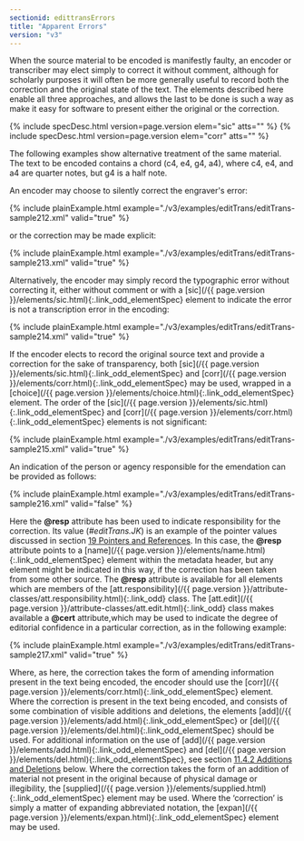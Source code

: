 ```yaml
---
sectionid: edittransErrors
title: "Apparent Errors"
version: "v3"
---
```




When the source material to be encoded is manifestly faulty, an encoder or transcriber
may
elect simply to correct it without comment, although for scholarly purposes it will
often be
more generally useful to record both the correction and the original state of the
text. The
elements described here enable all three approaches, and allows the last to be done
is such a
way as make it easy for software to present either the original or the correction.



{% include specDesc.html version=page.version elem="sic" atts="" %}
{% include specDesc.html version=page.version elem="corr" atts="" %}



The following examples show alternative treatment of the same material. The text to
be
encoded contains a chord (c4, e4, g4, a4), where c4, e4, and a4 are quarter notes,
but g4 is a
half note.

An encoder may choose to silently correct the engraver's error:

{% include plainExample.html example="./v3/examples/editTrans/editTrans-sample212.xml" valid="true" %}


or the correction may be made explicit:

{% include plainExample.html example="./v3/examples/editTrans/editTrans-sample213.xml" valid="true" %}


Alternatively, the encoder may simply record the typographic error without correcting
it,
either without comment or with a [sic](/{{ page.version }}/elements/sic.html){:.link_odd_elementSpec} element to indicate the error is
not a transcription error in the encoding:

{% include plainExample.html example="./v3/examples/editTrans/editTrans-sample214.xml" valid="true" %}


If the encoder elects to record the original source text and provide a correction
for the
sake of transparency, both [sic](/{{ page.version }}/elements/sic.html){:.link_odd_elementSpec} and [corr](/{{ page.version }}/elements/corr.html){:.link_odd_elementSpec} may be
used, wrapped in a [choice](/{{ page.version }}/elements/choice.html){:.link_odd_elementSpec} element. The order of the [sic](/{{ page.version }}/elements/sic.html){:.link_odd_elementSpec} and [corr](/{{ page.version }}/elements/corr.html){:.link_odd_elementSpec} elements is not significant:

{% include plainExample.html example="./v3/examples/editTrans/editTrans-sample215.xml" valid="true" %}


An indication of the person or agency responsible for the emendation can be provided
as
follows:

{% include plainExample.html example="./v3/examples/editTrans/editTrans-sample216.xml" valid="false" %}


Here the **@resp** attribute has been used to indicate responsibility for the
correction. Its value (*#editTrans.JK*) is an example of the pointer
values discussed in section <a class="link_ptr" title="Pointers and References" href="/{{ page.version }}/guidelines/ptrRef.html">19 Pointers and References</a>. In this case, the **@resp**
attribute points to a [name](/{{ page.version }}/elements/name.html){:.link_odd_elementSpec} element within the metadata header, but any
element might be indicated in this way, if the correction has been taken from some
other
source. The **@resp** attribute is available for all elements which are members of the
[att.responsibility](/{{ page.version }}/attribute-classes/att.responsibility.html){:.link_odd} class. The [att.edit](/{{ page.version }}/attribute-classes/att.edit.html){:.link_odd} class makes available a **@cert** attribute,which may be used to
indicate the degree of editorial confidence in a particular correction, as in the
following
example:

{% include plainExample.html example="./v3/examples/editTrans/editTrans-sample217.xml" valid="true" %}


Where, as here, the correction takes the form of amending information present in the
text
being encoded, the encoder should use the [corr](/{{ page.version }}/elements/corr.html){:.link_odd_elementSpec} element. Where the
correction is present in the text being encoded, and consists of some combination
of visible
additions and deletions, the elements [add](/{{ page.version }}/elements/add.html){:.link_odd_elementSpec} or [del](/{{ page.version }}/elements/del.html){:.link_odd_elementSpec}
should be used. For additional information on the use of [add](/{{ page.version }}/elements/add.html){:.link_odd_elementSpec} and [del](/{{ page.version }}/elements/del.html){:.link_odd_elementSpec}, see section 
<a class="link_ptr" title="Additions and Deletions" href="/{{ page.version }}/guidelines/editTrans.html#edittransAddDel">11.4.2 Additions and Deletions</a> below. Where the
correction takes the form of an addition of material not present in the original because
of
physical damage or illegibility, the [supplied](/{{ page.version }}/elements/supplied.html){:.link_odd_elementSpec} element may be used. Where
the ‘correction’ is simply a matter of expanding abbreviated notation, the
[expan](/{{ page.version }}/elements/expan.html){:.link_odd_elementSpec} element may be used.

